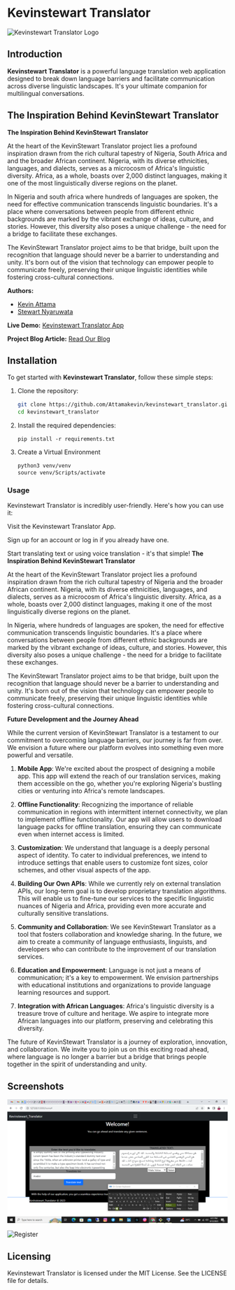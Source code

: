 # Kevinstewart Translator

![Kevinstewart Translator Logo](path_to_your_logo_image)

## Introduction

**Kevinstewart Translator** is a powerful language translation web application designed to break down language barriers and facilitate communication across diverse linguistic landscapes. It's your ultimate companion for multilingual conversations.

## The Inspiration Behind KevinStewart Translator
**The Inspiration Behind KevinStewart Translator**

At the heart of the KevinStewart Translator project lies a profound inspiration drawn from the rich cultural tapestry of Nigeria, South Africa and  and the broader African continent. Nigeria, with its diverse ethnicities, languages, and dialects, serves as a microcosm of Africa's linguistic diversity. Africa, as a whole, boasts over 2,000 distinct languages, making it one of the most linguistically diverse regions on the planet.

In Nigeria and south africa where hundreds of languages are spoken, the need for effective communication transcends linguistic boundaries. It's a place where conversations between people from different ethnic backgrounds are marked by the vibrant exchange of ideas, culture, and stories. However, this diversity also poses a unique challenge - the need for a bridge to facilitate these exchanges.

The KevinStewart Translator project aims to be that bridge, built upon the recognition that language should never be a barrier to understanding and unity. It's born out of the vision that technology can empower people to communicate freely, preserving their unique linguistic identities while fostering cross-cultural connections.
 

**Authors:**
- [Kevin Attama](https://www.linkedin.com/in/kevinattamasoftwareengineer)
- [Stewart Nyaruwata](https://www.linkedin.com/in/stewart27/)

**Live Demo:** [Kevinstewart Translator App](link_to_deployed_site)

**Project Blog Article:** [Read Our Blog](https://medium.com/@nyaruwatastewart27/blog-post-b648530b915b)

## Installation

To get started with **Kevinstewart Translator**, follow these simple steps:

1. Clone the repository:

   ```bash
   git clone https://github.com/Attamakevin/kevinstewart_translator.git
   cd kevinstewart_translator
   
2. Install the required dependencies:
   ```pip
   pip install -r requirements.txt
3. Create  a Virtual Environment
   ```
   python3 venv/venv
   source venv/Scripts/activate
### Usage
Kevinstewart Translator is incredibly user-friendly. Here's how you can use it:

Visit the Kevinstewart Translator App.

Sign up for an account or log in if you already have one.

Start translating text or using voice translation - it's that simple!
**The Inspiration Behind KevinStewart Translator**

At the heart of the KevinStewart Translator project lies a profound inspiration drawn from the rich cultural tapestry of Nigeria and the broader African continent. Nigeria, with its diverse ethnicities, languages, and dialects, serves as a microcosm of Africa's linguistic diversity. Africa, as a whole, boasts over 2,000 distinct languages, making it one of the most linguistically diverse regions on the planet.

In Nigeria, where hundreds of languages are spoken, the need for effective communication transcends linguistic boundaries. It's a place where conversations between people from different ethnic backgrounds are marked by the vibrant exchange of ideas, culture, and stories. However, this diversity also poses a unique challenge - the need for a bridge to facilitate these exchanges.

The KevinStewart Translator project aims to be that bridge, built upon the recognition that language should never be a barrier to understanding and unity. It's born out of the vision that technology can empower people to communicate freely, preserving their unique linguistic identities while fostering cross-cultural connections.

**Future Development and the Journey Ahead**

While the current version of KevinStewart Translator is a testament to our commitment to overcoming language barriers, our journey is far from over. We envision a future where our platform evolves into something even more powerful and versatile.

1. **Mobile App**: We're excited about the prospect of designing a mobile app. This app will extend the reach of our translation services, making them accessible on the go, whether you're exploring Nigeria's bustling cities or venturing into Africa's remote landscapes.

2. **Offline Functionality**: Recognizing the importance of reliable communication in regions with intermittent internet connectivity, we plan to implement offline functionality. Our app will allow users to download language packs for offline translation, ensuring they can communicate even when internet access is limited.

3. **Customization**: We understand that language is a deeply personal aspect of identity. To cater to individual preferences, we intend to introduce settings that enable users to customize font sizes, color schemes, and other visual aspects of the app.

4. **Building Our Own APIs**: While we currently rely on external translation APIs, our long-term goal is to develop proprietary translation algorithms. This will enable us to fine-tune our services to the specific linguistic nuances of Nigeria and Africa, providing even more accurate and culturally sensitive translations.

5. **Community and Collaboration**: We see KevinStewart Translator as a tool that fosters collaboration and knowledge sharing. In the future, we aim to create a community of language enthusiasts, linguists, and developers who can contribute to the improvement of our translation services.

6. **Education and Empowerment**: Language is not just a means of communication; it's a key to empowerment. We envision partnerships with educational institutions and organizations to provide language learning resources and support.

7. **Integration with African Languages**: Africa's linguistic diversity is a treasure trove of culture and heritage. We aspire to integrate more African languages into our platform, preserving and celebrating this diversity.

The future of KevinStewart Translator is a journey of exploration, innovation, and collaboration. We invite you to join us on this exciting road ahead, where language is no longer a barrier but a bridge that brings people together in the spirit of understanding and unity.
## Screenshots
![Homepage](app/img/pic1.png)

![Register](/appimg/pic3.png)


## Licensing
Kevinstewart Translator is licensed under the MIT License. See the LICENSE file for details.

